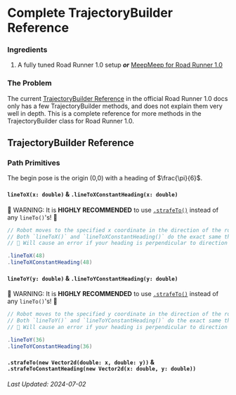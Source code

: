# Complete TrajectoryBuilder Reference

### Ingredients

1. A fully tuned Road Runner 1.0 setup _**or**_ [MeepMeep for Road Runner 1.0](https://github.com/acmerobotics/MeepMeep)

### The Problem

The current [TrajectoryBuilder Reference](https://rr.brott.dev/docs/v1-0/builder-ref/) in 
the official Road Runner 1.0 docs only has a few TrajectoryBuilder methods, and does
not explain them very well in depth. This is a complete reference for more methods in
the TrajectoryBuilder class for Road Runner 1.0.

## TrajectoryBuilder Reference

### Path Primitives #

The begin pose is the origin (0,0) with a heading of $\frac{\pi}{6}$.

#### `lineToX(x: double)` & `.lineToXConstantHeading(x: double)`

🚨 WARNING: It is **HIGHLY RECOMMENDED** to use [`.strafeTo()`](https://cookbook.dairy.foundation/roadrunner_10/null_list_error_in_rr_10.html#the-problem) instead of any `lineTo()`'s! 🚨 

```java
// Robot moves to the specified x coordinate in the direction of the robot heading (straight line).
// Both `lineToX()` and `lineToXConstantHeading()` do the exact same thing and are effectively the same.
// 🚨 Will cause an error if your heading is perpendicular to direction your robot is traveling! 🚨

.lineToX(48)
.lineToXConstantHeading(48)
```

#### `lineToY(y: double)` & `.lineToYConstantHeading(y: double)`

🚨 WARNING: It is **HIGHLY RECOMMENDED** to use [`.strafeTo()`](https://cookbook.dairy.foundation/roadrunner_10/null_list_error_in_rr_10.html#the-problem) instead of any `lineTo()`'s! 🚨

```java
// Robot moves to the specified y coordinate in the direction of the robot heading (straight line).
// Both `lineToY()` and `lineToYConstantHeading()` do the exact same thing and are effectively the same.
// 🚨 Will cause an error if your heading is perpendicular to direction your robot is traveling! 🚨

.lineToY(36)
.lineToYConstantHeading(36)
```

#### `.strafeTo(new Vector2d(double: x, double: y))` & `.strafeToConstantHeading(new Vector2d(x: double, y: double))`

*Last Updated: 2024-07-02*
